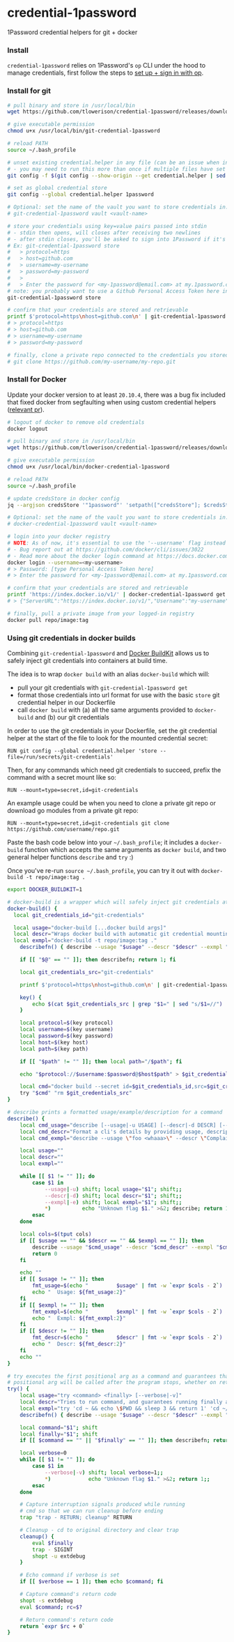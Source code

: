 # credential-1password

1Password credential helpers for git + docker

### Install
`credential-1password` relies on 1Password's `op` CLI under the hood to manage credentials, first follow the steps to [set up + sign in with op](https://support.1password.com/command-line-getting-started).

### Install for git
```sh
# pull binary and store in /usr/local/bin
wget https://github.com/tlowerison/credential-1password/releases/download/v1.0.1/git-credential-1password -q -O /usr/local/bin/git-credential-1password

# give executable permission
chmod u+x /usr/local/bin/git-credential-1password

# reload PATH
source ~/.bash_profile

# unset existing credential.helper in any file (can be an issue when installed with brew, osxkeychain is set by default)
# - you may need to run this more than once if multiple files have set credential.helper
git config -f $(git config --show-origin --get credential.helper | sed 's/file://' | sed 's/\t.*//') --unset credential.helper

# set as global credential store
git config --global credential.helper 1password

# Optional: set the name of the vault you want to store credentials in. Default: git-credential
# git-credential-1password vault <vault-name>

# store your credentials using key=value pairs passed into stdin
# - stdin then opens, will closes after receiving two newlines
# - after stdin closes, you'll be asked to sign into 1Password if it's been 30 minutes since you last accessed 1Password with git-credential-1password
# Ex: git-credential-1password store
#   > protocol=https
#   > host=github.com
#   > username=my-username
#   > password=my-password
#   >
#   > Enter the password for <my-1password@email.com> at my.1password.com: [type master password here]
# note: you probably want to use a Github Personal Access Token here instead of your actual password
git-credential-1password store

# confirm that your credentials are stored and retrievable
printf $'protocol=https\nhost=github.com\n' | git-credential-1password get
# > protocol=https
# > host=github.com
# > username=my-username
# > password=my-password

# finally, clone a private repo connected to the credentials you stored
# git clone https://github.com/my-username/my-repo.git
```

### Install for Docker
Update your docker version to at least `20.10.4`, there was a bug fix included that fixed docker from segfaulting when using custom credential helpers ([relevant pr](https://github.com/docker/cli/pull/2959)).
```sh
# logout of docker to remove old credentials
docker logout

# pull binary and store in /usr/local/bin
wget https://github.com/tlowerison/credential-1password/releases/download/v1.0.1/docker-credential-1password -q -O /usr/local/bin/docker-credential-1password

# give executable permission
chmod u+x /usr/local/bin/docker-credential-1password

# reload PATH
source ~/.bash_profile

# update credsStore in docker config
jq --argjson credsStore '"1password"' 'setpath(["credsStore"]; $credsStore)' ~/.docker/config.json > ~/.docker/.tmp.json && mv ~/.docker/.tmp.json ~/.docker/config.json

# Optional: set the name of the vault you want to store credentials in. Default: docker-credential
# docker-credential-1password vault <vault-name>

# login into your docker registry
# NOTE: As of now, it's essential to use the '--username' flag instead of providing as part of stdin.
# - Bug report out at https://github.com/docker/cli/issues/3022
# - Read more about the docker login command at https://docs.docker.com/engine/reference/commandline/login
docker login --username=<my-username>
# > Password: [type Personal Access Token here]
# > Enter the password for <my-1password@email.com> at my.1password.com: [type master password here]

# confirm that your credentials are stored and retrievable
printf 'https://index.docker.io/v1/' | docker-credential-1password get
# > {"ServerURL":"https://index.docker.io/v1/","Username":"my-username","Secret":"my-secret"}

# finally, pull a private image from your logged-in registry
docker pull repo/image:tag
```

### Using git credentials in docker builds

Combining `git-credential-1password` and [Docker BuildKit](https://docs.docker.com/develop/develop-images/build_enhancements/#new-docker-build-secret-information) allows us to safely inject git credentials into containers at build time.

The idea is to wrap `docker build` with an alias `docker-build` which will:
- pull your git credentials with `git-credential-1password get`
- format those credentials into url format for use with the basic `store` git credential helper in our Dockerfile
- call `docker build` with (a) all the same arguments provided to `docker-build` and (b) our git credentials

In order to use the git credentials in your Dockerfile, set the git credential helper at the start of the file to look for the mounted credential secret:
```docker
RUN git config --global credential.helper 'store --file=/run/secrets/git-credentials'
```

Then, for any commands which need git credentials to succeed, prefix the command with a secret mount like so:
```docker
RUN --mount=type=secret,id=git-credentials
```

An example usage could be when you need to clone a private git repo or download go modules from a private git repo:
```docker
RUN --mount=type=secret,id=git-credentials git clone https://github.com/username/repo.git
```

Paste the bash code below into your `~/.bash_profile`; it includes a `docker-build` function which accepts the same arguments as `docker build`, and two general helper functions `describe` and `try` :)

Once you've re-run `source ~/.bash_profile`, you can try it out with `docker-build -t repo/image:tag .`

```sh
export DOCKER_BUILDKIT=1

# docker-build is a wrapper which will safely inject git credentials at build time using git-credential-1password
docker-build() {
  local git_credentials_id="git-credentials"

  local usage="docker-build [...docker build args]"
  local descr="Wraps docker build with automatic git credential mounting. Add \`RUN git config --global credential.helper 'store --file=/run/secrets/$git_credentials_id'\` to the top of your Dockerfile and prefix any commands in your Dockerfile that need access to git credentials with \`RUN --mount=type=secret,id=$git_credentials_id\`."
  local exmpl="docker-build -t repo/image:tag ."
	describefn() { describe --usage "$usage" --descr "$descr" --exmpl "$exmpl"; }

	if [[ "$@" == "" ]]; then describefn; return 1; fi

	local git_credentials_src="git-credentials"

	printf $'protocol=https\nhost=github.com\n' | git-credential-1password get > $git_credentials_src

	key() {
		echo $(cat $git_credentials_src | grep "$1=" | sed "s/$1=//")
	}

	local protocol=$(key protocol)
	local username=$(key username)
	local password=$(key password)
	local host=$(key host)
	local path=$(key path)

	if [[ "$path" != "" ]]; then local path="/$path"; fi

	echo "$protocol://$username:$password@$host$path" > $git_credentials_src

	local cmd="docker build --secret id=$git_credentials_id,src=$git_credentials_src $@"
	try "$cmd" "rm $git_credentials_src"
}

# describe prints a formatted usage/example/description for a command
describe() {
	local cmd_usage="describe [--usage|-u USAGE] [--descr|-d DESCR] [--exmpl|-e EXMPL]"
	local cmd_descr="Format a cli's details by providing usage, description and/or example messages."
	local cmd_exmpl="describe --usage \"foo <whaaa>\" --descr \"Complains if whaaa doesn't equal \"bar\". --exmpl \"foo baz\""

	local usage=""
	local descr=""
	local exmpl=""

	while [[ $1 != "" ]]; do
		case $1 in
			--usage|-u) shift; local usage="$1"; shift;;
			--descr|-d) shift; local descr="$1"; shift;;
			--exmpl|-e) shift; local exmpl="$1"; shift;;
			*)          echo "Unknown flag $1." >&2; describe; return 1;;
		esac
	done

	local cols=$(tput cols)
	if [[ $usage == "" && $descr == "" && $exmpl == "" ]]; then
		describe --usage "$cmd_usage" --descr "$cmd_descr" --exmpl "$cmd_exmpl"
		return 0
	fi

	echo ""
	if [[ $usage != "" ]]; then
		fmt_usage=$(echo "         $usage" | fmt -w `expr $cols - 2`)
		echo "  Usage: ${fmt_usage:2}"
	fi
	if [[ $exmpl != "" ]]; then
		fmt_exmpl=$(echo "         $exmpl" | fmt -w `expr $cols - 2`)
		echo "  Exmpl: ${fmt_exmpl:2}"
	fi
	if [[ $descr != "" ]]; then
		fmt_descr=$(echo "         $descr" | fmt -w `expr $cols - 2`)
		echo "  Descr: ${fmt_descr:2}"
	fi
	echo ""
}

# try executes the first positional arg as a command and guarantees that the second
# positional arg will be called after the program stops, whether on return or interruption.
try() {
	local usage="try <command> <finally> [--verbose|-v]"
	local descr="Tries to run command, and guarantees running finally after return/termination/interruption."
	local exmpl="try 'cd ~ && echo \$PWD && sleep 3 && return 1' 'cd ~/Desktop && echo \$PWD'"
	describefn() { describe --usage "$usage" --descr "$descr" --exmpl "$exmpl"; }

	local command="$1"; shift
	local finally="$1"; shift
	if [[ $command == "" || "$finally" == "" ]]; then describefn; return 1; fi

	local verbose=0
	while [[ $1 != "" ]]; do
		case $1 in
			--verbose|-v) shift; local verbose=1;;
			*)            echo "Unknown flag $1." >&2; return 1;;
		esac
	done

	# Capture interruption signals produced while running
	# cmd so that we can run cleanup before ending
	trap "trap - RETURN; cleanup" RETURN

	# Cleanup - cd to original directory and clear trap
	cleanup() {
		eval $finally
		trap - SIGINT
		shopt -u extdebug
	}

	# Echo command if verbose is set
	if [[ $verbose == 1 ]]; then echo $command; fi

	# Capture command's return code
	shopt -s extdebug
	eval $command; rc=$?

	# Return command's return code
	return `expr $rc + 0`
}
```
